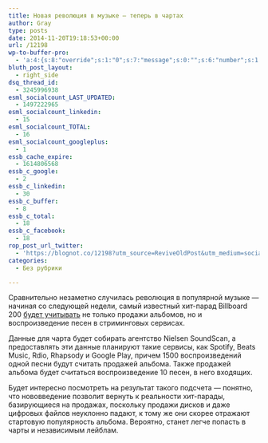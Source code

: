 ```yaml
---
title: Новая революция в музыке — теперь в чартах
author: Gray
type: posts
date: 2014-11-20T19:18:53+00:00
url: /12198
wp-to-buffer-pro:
  - 'a:4:{s:8:"override";s:1:"0";s:7:"message";s:0:"";s:6:"number";s:1:"1";s:16:"alternateMessage";s:0:"";}'
bluth_post_layout:
  - right_side
dsq_thread_id:
  - 3245996938
esml_socialcount_LAST_UPDATED:
  - 1497222965
esml_socialcount_linkedin:
  - 15
esml_socialcount_TOTAL:
  - 16
esml_socialcount_googleplus:
  - 1
essb_cache_expire:
  - 1614806568
essb_c_google:
  - 2
essb_c_linkedin:
  - 30
essb_c_buffer:
  - 8
essb_c_total:
  - 18
essb_c_facebook:
  - 18
rop_post_url_twitter:
  - 'https://blognot.co/12198?utm_source=ReviveOldPost&utm_medium=social&utm_campaign=ReviveOldPost'
categories:
  - Без рубрики

---
```








Сравнительно незаметно случилась революция в популярной музыке — начиная со следующей недели, самый известный хит-парад Billboard 200 <a href="http://www.nytimes.com/2014/11/20/business/media/billboard-changing-the-charts-will-count-streaming-services-.html?_r=0" target="_blank">будет учитывать</a> не только продажи альбомов, но и воспроизведение песен в стриминговых сервисах.

Данные для чарта будет собирать агентство Nielsen SoundScan, а предоставлять эти данные планируют такие сервисы, как Spotify, Beats Music, Rdio, Rhapsody и Google Play, причем 1500 воспроизведений одной песни будут считать продажей альбома. Также продажей альбома будет считаться воспроизведение 10 песен, в него входящих.

Будет интересно посмотреть на результат такого подсчета — понятно, что нововведение позволит вернуть к реальности хит-парады, базирующиеся на продажах, поскольку продажи дисков и даже цифровых файлов неуклонно падают, к тому же они скорее отражают стартовую популярность альбома. Вероятно, станет легче попасть в чарты и независимым лейблам.